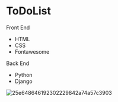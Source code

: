 # ToDoList

Front End 

- HTML
- CSS
- Fontawesome

Back End 

- Python
- Django 


![25e648646192302229842a74a57c3903](https://user-images.githubusercontent.com/24240227/210123009-7d3727a8-22c9-4478-a079-a761950bce00.jpg)
